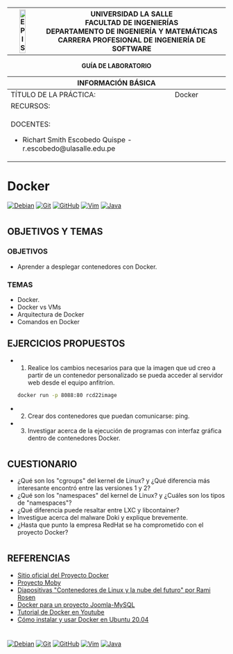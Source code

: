 # <div align="center">
<table>
    <theader>
        <tr>
            <th><img src="https://github.com/rescobedoulasalle/git_github/blob/main/ulasalle.png?raw=true" alt="EPIS" style="width:50%; height:auto"/></th>
            <th>
                <span style="font-weight:bold;">UNIVERSIDAD LA SALLE</span><br />
                <span style="font-weight:bold;">FACULTAD DE INGENIERÍAS</span><br />
                <span style="font-weight:bold;">DEPARTAMENTO DE INGENIERÍA Y MATEMÁTICAS</span><br />
                <span style="font-weight:bold;">CARRERA PROFESIONAL DE INGENIERÍA DE SOFTWARE</span>
            </th>            
        </tr>
    </theader>
    
</table>
</div>

<div align="center">
<span style="font-weight:bold;">GUÍA DE LABORATORIO</span><br />
</div>

<table>
    <theader>
        <tr><th colspan="2">INFORMACIÓN BÁSICA</th></tr>
    </theader>
<tbody>

<tr><td>TÍTULO DE LA PRÁCTICA:</td><td>Docker</td></tr>
<tr><td colspan="2">RECURSOS:
    <ul>
    </ul>
</td>
</<tr>
<tr><td colspan="2">DOCENTES:
    <ul>
        <li>Richart Smith Escobedo Quispe  - r.escobedo@ulasalle.edu.pe</li>
    </ul>
</td>
</<tr>
</tdbody>
</table>

# Docker


[![Debian][Debian]][debian-site]
[![Git][Git]][git-site]
[![GitHub][GitHub]][github-site]
[![Vim][Vim]][vim-site]
[![Java][Java]][java-site]

#

## OBJETIVOS Y TEMAS

### OBJETIVOS
- Aprender a desplegar contenedores con Docker.

### TEMAS
- Docker.
- Docker vs VMs
- Arquitectura de Docker
- Comandos en Docker

## EJERCICIOS PROPUESTOS

-   1. Realice los cambios necesarios para que la imagen que ud creo a partir de un contenedor personalizado se pueda acceder al servidor web desde el equipo anfitríon.
    ```sh
    docker run -p 8088:80 rcd22image
    ```
-   2. Crear dos contenedores que puedan comunicarse: ping.

-   3. Investigar acerca de la ejecución de programas con interfaz gráfica dentro de contenedores Docker.

#

## CUESTIONARIO

- ¿Qué son los "cgroups" del kernel de Linux? y ¿Qué diferencia más interesante encontró entre las versiones 1 y 2?
- ¿Qué son los "namespaces" del kernel de Linux? y ¿Cuáles son los tipos de "namespaces"?
- ¿Qué diferencia puede resaltar entre LXC y libcontainer?
- Investigue acerca del malware Doki y explique brevemente.
- ¿Hasta que punto la empresa RedHat se ha comprometido con el proyecto Docker?

#

## REFERENCIAS
-   [Sitio oficial del Proyecto Docker][Docker-site]
-   [Proyecto Moby][Moby-Github]
-   [Diapositivas "Contenedores de Linux y la nube del futuro" por Rami Rosen][Containers-PDF]
-   [Docker para un proyecto Joomla-MySQL][Joomla-MySQL]
-   [Tutorial de Docker en Youtube][Docker-Tutorial-Youtube]
-   [Cómo instalar y usar Docker en Ubuntu 20.04][Cómo instalar y usar Docker en Ubuntu 20.04]

#

[license]: https://img.shields.io/github/license/rescobedoulasalle/git_github?label=rescobedoulasalle
[license-file]: https://github.com/rescobedoulasalle/git_github/blob/main/LICENSE

[downloads]: https://img.shields.io/github/downloads/rescobedoulasalle/git_github/total?label=Downloads
[releases]: https://github.com/rescobedoulasalle/git_github/releases/

[last-commit]: https://img.shields.io/github/last-commit/rescobedoulasalle/git_github?label=Last%20Commit

[Debian]: https://img.shields.io/badge/Debian-D70A53?style=for-the-badge&logo=debian&logoColor=white
[debian-site]: https://www.debian.org/index.es.html

[Git]: https://img.shields.io/badge/git-%23F05033.svg?style=for-the-badge&logo=git&logoColor=white
[git-site]: https://git-scm.com/

[GitHub]: https://img.shields.io/badge/github-%23121011.svg?style=for-the-badge&logo=github&logoColor=white
[github-site]: https://github.com/

[Vim]: https://img.shields.io/badge/VIM-%2311AB00.svg?style=for-the-badge&logo=vim&logoColor=white
[vim-site]: https://www.vim.org/

[Java]: https://img.shields.io/badge/java-%23ED8B00.svg?style=for-the-badge&logo=java&logoColor=white
[java-site]: https://docs.oracle.com/javase/tutorial/

[Docker-site]: https://www.docker.com/
[Moby-Github]: https://github.com/moby/moby
[Containers-PDF]: http://www.haifux.org/lectures/320/netLec8_final.pdf
[Joomla-MySQL]: https://dondocker.com/orquestando-contenedores-docker-para-tener-un-joomla-y-un-mysql-en-diferentes-hosts/
[Docker-Tutorial-Youtube]: https://www.youtube.com/watch?v=VeiUjkiqo9E#t=60

[Docker: A 'Shipping Container' for Linux Code]: https://web.archive.org/web/20130808043357/http://www.linux.com/news/enterprise/cloud-computing/731454-docker-a-shipping-container-for-linux-code/
[Tutorial de Docker: instalar y gestionar la plataforma de contenedores]: https://www.ionos.es/digitalguide/servidores/configuracion/tutorial-docker-instalacion-y-primeros-pasos/

[Docker-Hub]: https://hub.docker.com/

[Cómo instalar y usar Docker en Ubuntu 20.04]:https://www.digitalocean.com/community/tutorials/how-to-install-and-use-docker-on-ubuntu-20-04-es


[![Debian][Debian]][debian-site]
[![Git][Git]][git-site]
[![GitHub][GitHub]][github-site]
[![Vim][Vim]][vim-site]
[![Java][Java]][java-site]
